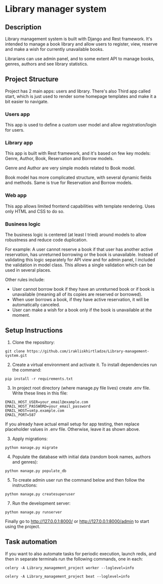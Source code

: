 # Library manager system

## Description
Library management system is built with Django and Rest framework. It's intended to manage a book library and 
allow users to register, view, reserve and make a wish for currently unavailable books.

Librarians can use admin panel, and to some extent API to manage books, genres, authors and see library statistics.

## Project Structure
Project has 2 main apps: users and library. There's also Third app called start, which is just used to render some
homepage templates and make it a bit easier to navigate.

### Users app
This app is used to define a custom user model and allow registration/login for users.


### Library app
This app is built with Rest framework, and it's based on few key models: Genre, Author, Book, Reservation and Borrow
models.

Genre and Author are very simple models related to Book model.

Book model has more complicated structure, with several dynamic fields and methods.
Same is true for Reservation and Borrow models.

### Web app
This app allows limited frontend capabilities with template rendering. Uses only HTML and CSS to do so.

### Business logic
The business logic is centered (at least I tried) around models to allow robustness and reduce code duplication.

For example: A user cannot reserve a book if that user has another active reservation, has unreturned borrowing 
or the book is unavailable. Instead of validating this logic separately for API view and for admin panel,
I included the validation in model class.
This allows a single validation which can be used in several places.

Other rules include:
- User cannot borrow book if they have an unreturned book or if book is unavailable (meaning all of its copies are
reserved or borrowed).
- When user borrows a book, if they have active reservation, it will be automatically canceled.
- User can make a wish for a book only if the book is unavailable at the moment.

## Setup Instructions

1. Clone the repository:
```
git clone https://github.com/irakliskhirtladze/Library-management-system.git
```
2. Create a virtual environment and activate it. To install dependencies run the command:
```
pip install -r requirements.txt
```
3. In project root directory (where manage.py file lives) create .env file. Write these lines in this file:
```
EMAIL_HOST_USER=your_email@example.com
EMAIL_HOST_PASSWORD=your_email_password
EMAIL_HOST=smtp.example.com
EMAIL_PORT=587
```
If you already have actual email setup for app testing, then replace placeholder values in .env file. Otherwise, leave it
as shown above.

3. Apply migrations:
```
python manage.py migrate
```
4. Populate the database with initial data (random book names, authors and genres):
```
python manage.py populate_db
```
5. To create admin user run the command below and then follow the instructions:
```
python manage.py createsuperuser
```
7. Run the development server:
``` 
python manage.py runserver
```

Finally go to http://127.0.0.1:8000/ or http://127.0.0.1:8000/admin to start using the project.


## Task automation
If you want to also automate tasks for periodic execution, launch redis, 
and then in separate terminals run the following commands, one in each:

```
celery -A Library_management_project worker --loglevel=info
```
```
celery -A Library_management_project beat --loglevel=info
```
